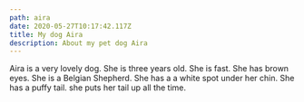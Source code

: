 ```yaml
---
path: aira
date: 2020-05-27T10:17:42.117Z
title: My dog Aira
description: About my pet dog Aira
---
```

Aira is a very lovely dog. She is three years old. She is fast. She has brown eyes. She is a Belgian Shepherd. She has a a white spot under her chin. She has a puffy tail. she puts her tail up all the time.